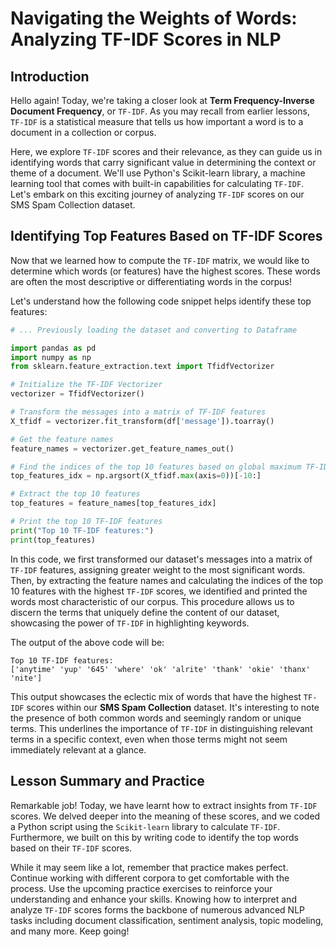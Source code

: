 # Navigating the Weights of Words: Analyzing TF-IDF Scores in NLP

## Introduction
Hello again! Today, we're taking a closer look at **Term Frequency-Inverse Document Frequency**, or `TF-IDF`. As you may recall from earlier lessons, `TF-IDF` is a statistical measure that tells us how important a word is to a document in a collection or corpus.

Here, we explore `TF-IDF` scores and their relevance, as they can guide us in identifying words that carry significant value in determining the context or theme of a document. We'll use Python's Scikit-learn library, a machine learning tool that comes with built-in capabilities for calculating `TF-IDF`. Let's embark on this exciting journey of analyzing `TF-IDF` scores on our SMS Spam Collection dataset.

## Identifying Top Features Based on TF-IDF Scores
Now that we learned how to compute the `TF-IDF` matrix, we would like to determine which words (or features) have the highest scores. These words are often the most descriptive or differentiating words in the corpus!

Let's understand how the following code snippet helps identify these top features:

```Python
# ... Previously loading the dataset and converting to Dataframe

import pandas as pd
import numpy as np
from sklearn.feature_extraction.text import TfidfVectorizer

# Initialize the TF-IDF Vectorizer
vectorizer = TfidfVectorizer()

# Transform the messages into a matrix of TF-IDF features
X_tfidf = vectorizer.fit_transform(df['message']).toarray()

# Get the feature names
feature_names = vectorizer.get_feature_names_out()

# Find the indices of the top 10 features based on global maximum TF-IDF scores
top_features_idx = np.argsort(X_tfidf.max(axis=0))[-10:]

# Extract the top 10 features
top_features = feature_names[top_features_idx]

# Print the top 10 TF-IDF features
print("Top 10 TF-IDF features:")
print(top_features)
```

In this code, we first transformed our dataset's messages into a matrix of `TF-IDF` features, assigning greater weight to the most significant words. Then, by extracting the feature names and calculating the indices of the top 10 features with the highest `TF-IDF` scores, we identified and printed the words most characteristic of our corpus. This procedure allows us to discern the terms that uniquely define the content of our dataset, showcasing the power of `TF-IDF` in highlighting keywords.

The output of the above code will be:

```Plain text
Top 10 TF-IDF features:
['anytime' 'yup' '645' 'where' 'ok' 'alrite' 'thank' 'okie' 'thanx' 'nite']
```

This output showcases the eclectic mix of words that have the highest `TF-IDF` scores within our **SMS Spam Collection** dataset. It's interesting to note the presence of both common words and seemingly random or unique terms. This underlines the importance of `TF-IDF` in distinguishing relevant terms in a specific context, even when those terms might not seem immediately relevant at a glance.

## Lesson Summary and Practice
Remarkable job! Today, we have learnt how to extract insights from `TF-IDF` scores. We delved deeper into the meaning of these scores, and we coded a Python script using the `Scikit-learn` library to calculate `TF-IDF`. Furthermore, we built on this by writing code to identify the top words based on their `TF-IDF` scores.

While it may seem like a lot, remember that practice makes perfect. Continue working with different corpora to get comfortable with the process. Use the upcoming practice exercises to reinforce your understanding and enhance your skills. Knowing how to interpret and analyze `TF-IDF` scores forms the backbone of numerous advanced NLP tasks including document classification, sentiment analysis, topic modeling, and many more. Keep going!
